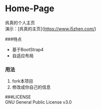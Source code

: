 # Home-Page
呉真的个人主页  
演示：[呉真的主页]{https://www.i5zhen.com/)  

###特点 
* 基于BootStrap4
* 自适应布局

### 用法
1. fork本项目  
2. 修改成你自己的信息  

###LICENSE  
GNU General Public License v3.0